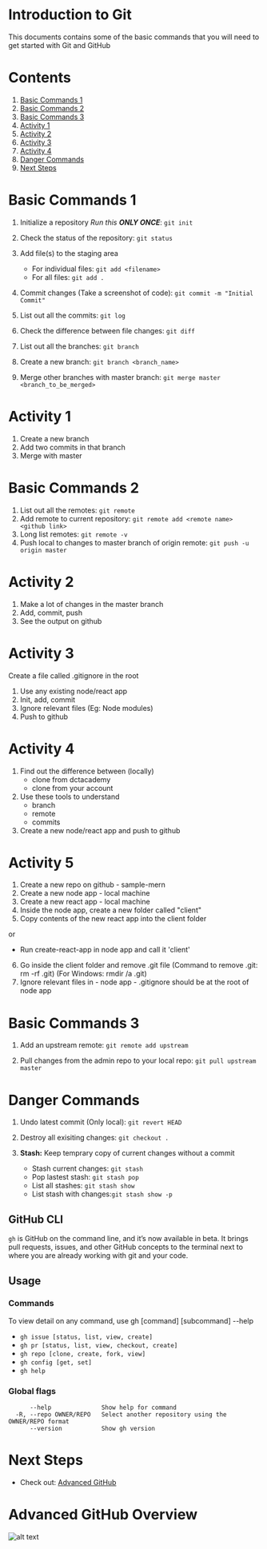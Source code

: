 # Introduction to Git

This documents contains some of the basic commands that you will need to get started with Git and GitHub

# Contents
1. [Basic Commands 1](#basic-commands-1)
2. [Basic Commands 2](#basic-commands-2)
3. [Basic Commands 3](#basic-commands-3)
4. [Activity 1](#activity-1)
5. [Activity 2](#activity-2)
6. [Activity 3](#activity-3)
7. [Activity 4](#activity-4)
8. [Danger Commands](#danger-commands)
8. [Next Steps](#next-steps)

# Basic Commands 1

1. Initialize a repository *Run this **ONLY ONCE***: 
```git init```

2. Check the status of the repository: 
```git status```

3. Add file(s) to the staging area
    * For individual files: ```git add <filename>``` 
    * For all files: ```git add .```

4. Commit changes (Take a screenshot of code): 
```git commit -m "Initial Commit"```

5. List out all the commits: 
```git log```

6. Check the difference between file changes: 
```git diff```

7. List out all the branches: 
```git branch```

8. Create a new branch: 
```git branch <branch_name>```

9. Merge other branches with master branch: 
```git merge master <branch_to_be_merged>```

# Activity 1

1. Create a new branch
2. Add two commits in that branch
3. Merge with master

# Basic Commands 2

1. List out all the remotes: ```git remote```
2. Add remote to current repository: 
```git remote add <remote name> <github link>```
3. Long list remotes:
```git remote -v```
4. Push local to changes to master branch of origin remote: ```git push -u origin master```

# Activity 2

1. Make a lot of changes in the master branch
2. Add, commit, push 
3. See the output on github

# Activity 3

Create a file called .gitignore in the root

1. Use any existing node/react app
2. Init, add, commit
3. Ignore relevant files (Eg: Node modules)
4. Push to github

# Activity 4

1. Find out the difference between (locally)
    * clone from dctacademy
    * clone from your account
2. Use these tools to understand
    * branch
    * remote
    * commits
3. Create a new node/react app and push to github

# Activity 5
1. Create a new repo on github - sample-mern
2. Create a new node app - local machine
3. Create a new react app - local machine 
4. Inside the node app, create a new folder called
"client"
5. Copy contents of the new react app into the client folder

or

- Run create-react-app in node app and call it 'client'
6. Go inside the client folder and remove .git file
(Command to remove .git: rm -rf .git)
(For Windows: rmdir /a .git)
7. Ignore relevant files in - node app - .gitignore should
be at the root of node app

# Basic Commands 3

1. Add an upstream remote: ```git remote add upstream ```<admin-repo-link> 

2. Pull changes from the admin repo to your local repo: 
```git pull upstream master```

# Danger Commands

1. Undo latest commit (Only local): 
```git revert HEAD```

2. Destroy all exisiting changes: 
```git checkout .```

3. **Stash:** Keep temprary copy of current changes without a commit
    * Stash current changes: ```git stash```
    * Pop lastest stash: ```git stash pop```
    * List all stashes: ```git stash show```
    * List stash with changes:```git stash show -p```
    
## GitHub CLI

```gh``` is GitHub on the command line, and it’s now available in beta. It brings pull requests, issues, and other GitHub concepts to the terminal next to where you are already working with git and your code.

## Usage

### Commands
To view detail on any command, use gh [command] [subcommand] --help

- ```gh issue [status, list, view, create]```
- ```gh pr [status, list, view, checkout, create]```
- ```gh repo [clone, create, fork, view]```
- ```gh config [get, set]```
- ```gh help```

### Global flags

```
      --help              Show help for command
  -R, --repo OWNER/REPO   Select another repository using the OWNER/REPO format
      --version           Show gh version
```

# Next Steps 

* Check out: [Advanced GitHub](https://github.com/dctacademy/advanced-github)

# Advanced GitHub Overview

![alt text](github.jpg)
